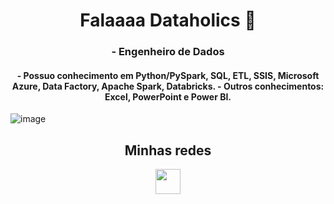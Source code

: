 <h1 align="center"> Falaaaa Dataholics 👋 </h1>

<h3 align="center"> - Engenheiro de Dados </h3>

<h4 align="center"> - Possuo conhecimento em Python/PySpark, SQL, ETL, SSIS, Microsoft Azure, Data Factory, Apache Spark, Databricks.
- Outros conhecimentos: Excel, PowerPoint e Power BI. </h4>

![image](https://user-images.githubusercontent.com/115668126/230698698-effe42d5-1288-4c4f-a344-8c9e874b0ecd.png)

 <h2 align="center">Minhas redes</h2>
<div align="center"> 
  <a href="https://www.linkedin.com/in/lucasalexandre7/" target="_blank"><img height="40" src="https://img.shields.io/badge/-LinkedIn-%230077B5?style=for-the-badge&logo=linkedin&logoColor=white" target="_blank"></a> 
 

